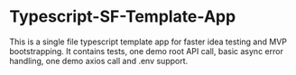 # Typescript-SF-Template-App
This is a single file typescript template app for faster idea testing and MVP bootstrapping. It contains tests, one demo root API call, basic async error handling, one demo axios call and .env support.
